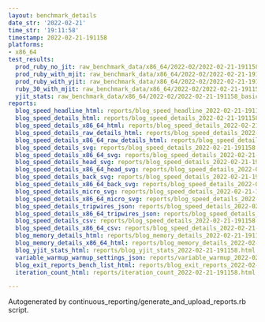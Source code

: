 ```yaml
---
layout: benchmark_details
date_str: '2022-02-21'
time_str: '19:11:58'
timestamp: 2022-02-21-191158
platforms:
- x86_64
test_results:
  prod_ruby_no_jit: raw_benchmark_data/x86_64/2022-02/2022-02-21-191158_basic_benchmark_prod_ruby_no_jit.json
  prod_ruby_with_mjit: raw_benchmark_data/x86_64/2022-02/2022-02-21-191158_basic_benchmark_prod_ruby_with_mjit.json
  prod_ruby_with_yjit: raw_benchmark_data/x86_64/2022-02/2022-02-21-191158_basic_benchmark_prod_ruby_with_yjit.json
  ruby_30_with_mjit: raw_benchmark_data/x86_64/2022-02/2022-02-21-191158_basic_benchmark_ruby_30_with_mjit.json
  yjit_stats: raw_benchmark_data/x86_64/2022-02/2022-02-21-191158_basic_benchmark_yjit_stats.json
reports:
  blog_speed_headline_html: reports/blog_speed_headline_2022-02-21-191158.html
  blog_speed_details_html: reports/blog_speed_details_2022-02-21-191158.html
  blog_speed_details_x86_64_html: reports/blog_speed_details_2022-02-21-191158.x86_64.html
  blog_speed_details_raw_details_html: reports/blog_speed_details_2022-02-21-191158.raw_details.html
  blog_speed_details_x86_64_raw_details_html: reports/blog_speed_details_2022-02-21-191158.x86_64.raw_details.html
  blog_speed_details_svg: reports/blog_speed_details_2022-02-21-191158.svg
  blog_speed_details_x86_64_svg: reports/blog_speed_details_2022-02-21-191158.x86_64.svg
  blog_speed_details_head_svg: reports/blog_speed_details_2022-02-21-191158.head.svg
  blog_speed_details_x86_64_head_svg: reports/blog_speed_details_2022-02-21-191158.x86_64.head.svg
  blog_speed_details_back_svg: reports/blog_speed_details_2022-02-21-191158.back.svg
  blog_speed_details_x86_64_back_svg: reports/blog_speed_details_2022-02-21-191158.x86_64.back.svg
  blog_speed_details_micro_svg: reports/blog_speed_details_2022-02-21-191158.micro.svg
  blog_speed_details_x86_64_micro_svg: reports/blog_speed_details_2022-02-21-191158.x86_64.micro.svg
  blog_speed_details_tripwires_json: reports/blog_speed_details_2022-02-21-191158.tripwires.json
  blog_speed_details_x86_64_tripwires_json: reports/blog_speed_details_2022-02-21-191158.x86_64.tripwires.json
  blog_speed_details_csv: reports/blog_speed_details_2022-02-21-191158.csv
  blog_speed_details_x86_64_csv: reports/blog_speed_details_2022-02-21-191158.x86_64.csv
  blog_memory_details_html: reports/blog_memory_details_2022-02-21-191158.html
  blog_memory_details_x86_64_html: reports/blog_memory_details_2022-02-21-191158.x86_64.html
  blog_yjit_stats_html: reports/blog_yjit_stats_2022-02-21-191158.html
  variable_warmup_warmup_settings_json: reports/variable_warmup_2022-02-21-191158.warmup_settings.json
  blog_exit_reports_bench_list_html: reports/blog_exit_reports_2022-02-21-191158.bench_list.html
  iteration_count_html: reports/iteration_count_2022-02-21-191158.html

---
```

Autogenerated by continuous_reporting/generate_and_upload_reports.rb script.
